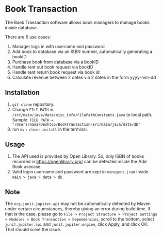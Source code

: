 # Book Transaction

The Book Transaction software allows book managers to manage books inside database.

There are 6 use cases:
1. Manager logs in with username and password
2. Add book to database via an ISBN number, automatically generating a bookID
3. Purchase book from database via a bookID
4. Handle rent out book request via bookID
5. Handle rent return book request via book id
6. Calculate revenue between 2 dates via 2 dates in the form yyyy-mm-dd

## Installation

1. `git clone` repository.
2. Change `FILE_PATH` in `/src/main/java/data/misc_info/FilePathConstants.java` to local path. Sample: `FILE_PATH = "/Users/nana/Desktop/BookTransaction/src/main/java/data/db"`
3. run `mvn clean install` in the terminal.

## Usage

1. The API used is provided by Open Library. So, only ISBN of books recorded in https://openlibrary.org/ can be detected inside the Add Book usecase.
2. Valid login username and password are kept in `managers.json` inside `main > java > data > db`.

## Note

The `org.junit.jupiter.api` may not be automatically detected by Maven under certain circumstances, thereby giving an error during build time.
If that is the case, please go to `File > Project Structure > Project Settings > Modules > Book Transaction > Dependencies`, scroll to the bottom, select 
`junit.jupiter.api` and `junit.jupiter.engine`, click Apply, and click OK. That should solve the issue. 
